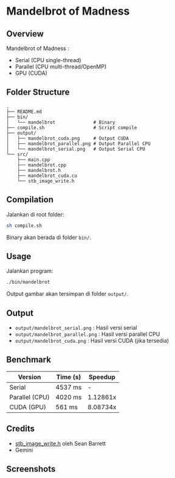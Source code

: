 # Mandelbrot of Madness

## Overview

Mandelbrot of Madness :
- Serial (CPU single-thread)
- Parallel (CPU multi-thread/OpenMP)
- GPU (CUDA)

## Folder Structure

```
.
├── README.md
├── bin/
│   └── mandelbrot              # Binary
├── compile.sh                  # Script compile
├── output/
│   ├── mandelbrot_cuda.png     # Output CUDA
│   ├── mandelbrot_parallel.png # Output Parallel CPU
│   └── mandelbrot_serial.png   # Output Serial CPU
└── src/
    ├── main.cpp
    ├── mandelbrot.cpp
    ├── mandelbrot.h
    ├── mandelbrot_cuda.cu
    └── stb_image_write.h
```

## Compilation

Jalankan di root folder:

```bash
sh compile.sh
```

Binary akan berada di folder `bin/`.

## Usage

Jalankan program:

```bash
./bin/mandelbrot
```

Output gambar akan tersimpan di folder `output/`.

## Output

- `output/mandelbrot_serial.png` : Hasil versi serial
- `output/mandelbrot_parallel.png` : Hasil versi parallel CPU
- `output/mandelbrot_cuda.png` : Hasil versi CUDA (jika tersedia)

## Benchmark

| Version        | Time (s) |  Speedup  |
| -------------- | -------- | --------- |
| Serial         |  4537 ms |     -     |
| Parallel (CPU) |  4020 ms |  1.12861x |
| CUDA (GPU)     |   561 ms |  8.08734x |


## Credits

- [stb_image_write.h](https://github.com/nothings/stb) oleh Sean Barrett
- Gemini

## Screenshots